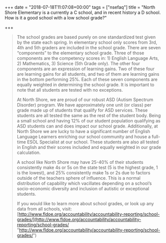 +++
date = "2018-07-18T11:07:08+00:00"
tags = ["nsefaq"]
title = "North Shore Elementary is a currently a C school, and in recent history a D school. How is it a good school with a low school grade?"

+++
> The school grades are based purely on one standardized test given by the state each spring. In elementary school only scores from 3rd, 4th and 5th graders are included in the school grade. There are seven “components” to the elementary school grade. Three of those components are the competency scores in: 1) English Language Arts, 2) Mathematics, 3) Science (5th Grade only). The other four components are an expression of learning gains. Two of these four are learning gains for all students, and two of them are learning gains in the bottom performing 25%. Each of these seven components are equally weighted in determining the school grade. It is important to note that all students are tested with no exceptions.
>
> At North Shore, we are proud of our robust ASD (Autism Spectrum Disorder) program. We have approximately one unit (or class) per grade made up of students that qualify for ASD services. These students are all tested the same as the rest of the student body. Being a small school and having 12% of our student population qualifying as ASD students can and does impact our school grade. Additionally, at North Shore we are lucky to have a significant number of English Language Learners enriching our school community and house a full-time ESOL Specialist at our school. These students are also all tested in English and their scores included and equally weighted in our grade calculation.
>
> A school like North Shore may have 25-40% of their students consistently make 4s or 5s on the state test (5 is the highest grade, 1 is the lowest), and 25% consistently make 1s or 2s due to factors outside of the teachers sphere of influence. This is a normal distribution of capability which vacillates depending on a school’s socio-economic diversity and inclusion of autistic or exceptional students.
>
> If you would like to learn more about school grades, or look up any data from all schools, visit:[http://www.fldoe.org/accountability/accountability-reporting/school-grades/](http://www.fldoe.org/accountability/accountability-reporting/school-grades/ "http://www.fldoe.org/accountability/accountability-reporting/school-grades/")